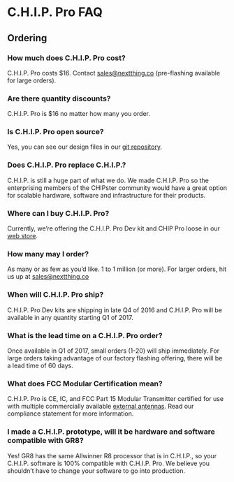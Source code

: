 # C.H.I.P. Pro FAQ

## Ordering

### How much does C.H.I.P. Pro cost?
C.H.I.P. Pro costs $16. Contact [sales@nextthing.co](mailto:sales@nextthing.co)
(pre-flashing available for large orders).

### Are there quantity discounts?
C.H.I.P. Pro is $16 no matter how many you order.  

### Is C.H.I.P. Pro open source?

Yes, you can see our design files in our [git repository](https://github.com/NextThingCo/CHIP_Pro-Hardware).

### Does C.H.I.P. Pro replace C.H.I.P.?

C.H.I.P. is still a huge part of what we do. We made C.H.I.P. Pro so the enterprising members of the CHIPster community would have a great option for scalable hardware, software and infrastructure for their products.

### Where can I buy C.H.I.P. Pro?

Currently, we’re offering the C.H.I.P. Pro Dev kit and CHIP Pro loose in our [web store](https://nextthing.co/pages/store).

###  How many may I order?

As many or as few as you’d like. 1 to 1 million (or more). For larger orders, hit us up at [sales@nextthing.co](mailto:sales@nextthing.co)

### When will C.H.I.P. Pro ship?

C.H.I.P. Pro Dev kits are shipping in late Q4 of 2016 and C.H.I.P. Pro will be available in any quantity starting Q1 of 2017.

###  What is the lead time on a C.H.I.P. Pro order?

Once available in Q1 of 2017, small orders (1-20) will ship immediately. For large orders taking advantage of our factory flashing offering, there will be a lead time of 60 days.




### What does FCC Modular Certification mean?

C.H.I.P. Pro is CE, IC, and FCC Part 15 Modular Transmitter certified for use with multiple commercially available [external antennas](https://docs.getchip.com/chip_pro_devkit.html#wifi-antenna). Read our compliance statement for more information.

###  I made a C.H.I.P. prototype, will it be hardware and software compatible with GR8?

Yes! GR8 has the same Allwinner R8 processor that is in C.H.I.P., so your C.H.I.P. software is 100% compatible with C.H.I.P. Pro. We believe you shouldn’t have to change your software to go into production.